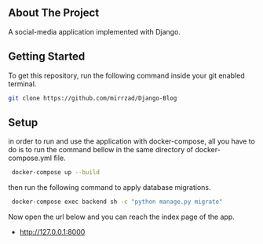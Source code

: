 <!-- ABOUT THE PROJECT -->
## About The Project

A social-media application implemented with Django. 


<!-- GETTING STARTED -->
## Getting Started

To get this repository, run the following command inside your git enabled terminal.
  ```sh
  git clone https://github.com/mirrzad/Django-Blog
  ```

<!-- Setup -->
## Setup

in order to run and use the application with docker-compose, all you have to do is to run the 
command bellow in the same directory of docker-compose.yml file.

 ```sh
  docker-compose up --build
  ```
then run the following command to apply database migrations.

 ```sh
  docker-compose exec backend sh -c "python manage.py migrate"
  ```

Now open the url below and you can reach the index page of the app.

* http://127.0.0.1:8000

